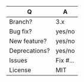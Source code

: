 | Q             | A
| ------------- | ---
| Branch?       | 3.x <!-- for features and bug -->
| Bug fix?      | yes/no
| New feature?  | yes/no
| Deprecations? | yes/no
| Issues        | Fix #... <!-- prefix each issue number with "Fix #"; no need to create an issue if none exists, explain below -->
| License       | MIT

<!--
🛠️ Replace this text with a concise explanation of your change:
- What it does and why it's necessary
- A simple example of how it works (include PHP, YAML, etc.)
- If it modifies existing behavior, include a before/after comparison

Contributor guidelines:
- 📝 Add an entry to the changelog file
- ✅ Add tests and ensure they pass
- 🐞 Bug fixes must target the **lowest maintained** branch where they apply
- ✨ New features and deprecations must target the **feature** branch
- 🔒 Do not break backward compatibility: https://symfony.com/bc
-->
